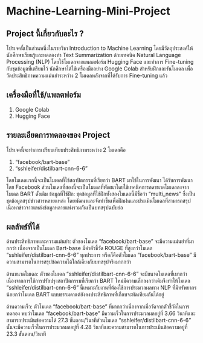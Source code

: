 # Machine-Learning-Mini-Project

## Project นี้เกี่ยวกับอะไร ?
โปรเจคนี้เป็นส่วนหนึ่งในรายวิชา Introduction to Machine Learning โดยมีวัตถุประสงค์ให้นักศึกษาเรียนรู้และทดลองทำ Text Summarization ด้วยเทคนิค Natural Language Processing (NLP) โดยใช้โมเดลจากแพลตฟอร์ม Hugging Face และทำการ Fine-tuning กับชุดข้อมูลที่เตรียมไว้ นักศึกษาได้ใช้เครื่องมืออย่าง Google Colab สำหรับฝึกและรันโมเดล เพื่อวัดประสิทธิภาพความแม่นยำระหว่าง 2 โมเดลหลังจากที่ได้รับการ Fine-tuning แล้ว

## เครื่องมือที่ใช้/แพลตฟอร์ม
1. Google Colab
2. Hugging Face

## รายละเอียดการทดลองของ Project 
โปรเจคนี้จะทำการเปรียบเทียบประสิทธิภาพระหว่าง 2 โมเดลคือ 
1. “facebook/bart-base”
2. “sshleifer/distilbart-cnn-6-6”

โดยโมเดลแรกนี้จะเป็นโมเดลที่ใช้สถาปัตกรรมที่เรียกว่า BART มาใช้ในการพัฒนา ได้รับการพัฒนาโดย Facebook ส่วนโมเดลที่สองนี้จะเป็นโมเดลที่พัฒนาโดยใช้เทคนิคการลดขนาดโมเดลลงจากโมเดล BART ดั้งเดิม
ข้อมูลที่ใช้ฝึก: ชุดข้อมูลที่ใช้ฝึกทั้งสองโมเดลนี้มีชื่อว่า “multi_news” ซึ่งเป็นชุดข้อมูลสรุปข่าวสารหลายแหล่ง โดยพัฒนาและจัดทำขึ้นเพื่อฝึกฝนและประเมินโมเดลที่สามารถสรุปเนื่อหาข่าวจากแหล่งข้อมูลหลายแห่งรวมกันเป็นบทสรุปฉบับย่อ

## ผลลัพธ์ที่ได้
ด้านประสิทธิภาพและความแม่นยำ: ตัวของโมเดล “facebook/bart-base” จะมีความแม่นยำที่มากกว่า เนื่องจากเป็นโมเดล Bart-base มีค่าตัวชี้วัด ROUGE ที่สูงกว่าโมเดล “sshleifer/distilbart-cnn-6-6” ทุกประการ หรือก็คือตัวโมเดล “facebook/bart-base” มีความสามารถในการสรุปข้อความได้ใกล้เคียงกับบทสรุปจริงมากกว่า

ด้านขนาดโมเดล: ตัวของโมเดล “sshleifer/distilbart-cnn-6-6” จะมีขนาดโมเดลที่เบากว่าเนื่องจากการใช้การปรัลปรุงสถาปัตกรรมที่เรียกว่า BART ใหม่มีความเล็กลงกว่าเดิมจึงทำให้โมเดล “sshleifer/distilbart-cnn-6-6” นี้เหมาะกับงานที่ต้องใช้การประมวลผลทาง NLP ที่มีทรัพยากรน้อยกว่าโมเดล BART แบบธรรมดาแต่ยังคงประสิทธิภาพที่เกือบจะทัดเทียมกันได้อยู่

ด้านความเร็ว: ตัวโมเดล “facebook/bart-base” ที่มากกว่าเนื่องจากเมื่อวัดจากตัวชี้วัดในการทดลอง พบว่าโมเดล “facebook/bart-base” มีความเร็วในการประมวลผลอยู่ที่ 3.66 วินาทีและสามารถประเมินข้อความได้ 27.3 ขั้นตอน/วินาทีส่วนโมเดล “sshleifer/distilbart-cnn-6-6” นั้นจะมีความเร็วในการประมวลผลอยู่ที่ 4.28 วินาทีและความสามารถในการประเมินข้อความอยู่ที่ 23.3 ขั้นตอน/วินาที
